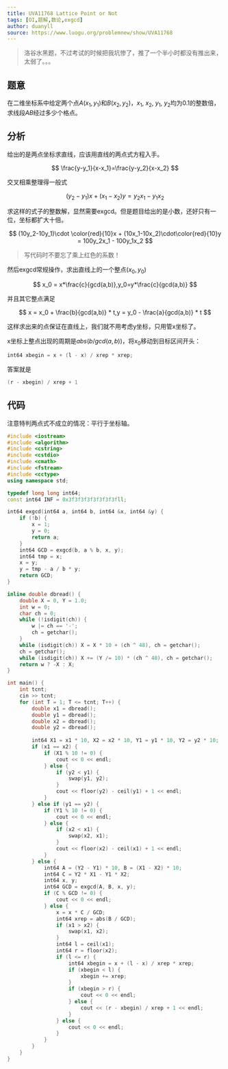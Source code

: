 ```yaml
---
title: UVA11768 Lattice Point or Not
tags: [OI,题解,数论,exgcd]
author: duanyll
source: https://www.luogu.org/problemnew/show/UVA11768
---
```


> 洛谷水黑题，不过考试的时候把我坑惨了，推了一个半小时都没有推出来，太弱了。。。

## 题意

在二维坐标系中给定两个点$A(x_1, y_1)$和$B(x_2, y_2)$，$x_1$, $x_2$, $y_1$, $y_2$均为$0.1$的整数倍，求线段$AB$经过多少个格点。

## 分析

给出的是两点坐标求直线，应该用直线的两点式方程入手。

$$
\frac{y-y_1}{x-x_1}=\frac{y-y_2}{x-x_2}
$$

交叉相乘整理得一般式

$$
(y_2-y_1)x + (x_1-x_2)y = y_2x_1 - y_1x_2
$$

求这样的式子的整数解，显然需要exgcd。但是题目给出的是小数，还好只有一位，坐标都扩大十倍。

$$
(10y_2-10y_1)\cdot \color{red}{10}x + (10x_1-10x_2)\cdot\color{red}{10}y = 100y_2x_1 - 100y_1x_2
$$

> 写代码时不要忘了乘上红色的系数！

然后exgcd常规操作，求出直线上的一个整点$(x_0,y_0)$

$$
x_0 = x*\frac{c}{gcd(a,b)},y_0=y*\frac{c}{gcd(a,b)}
$$

并且其它整点满足

$$
x = x_0 + \frac{b}{gcd(a,b)} * t,y = y_0 - \frac{a}{gcd(a,b)} * t
$$

这样求出来的点保证在直线上，我们就不用考虑y坐标，只用管x坐标了。

x坐标上整点出现的周期是$abs(b/gcd(a,b))$，将$x_0$移动到目标区间开头：

```cpp
int64 xbegin = x + (l - x) / xrep * xrep;
```

答案就是

```cpp
(r - xbegin) / xrep + 1
```

## 代码

注意特判两点式不成立的情况：平行于坐标轴。

```cpp
#include <iostream>
#include <algorithm>
#include <cstring>
#include <cstdio>
#include <cmath>
#include <fstream>
#include <cctype>
using namespace std;

typedef long long int64;
const int64 INF = 0x3f3f3f3f3f3f3f3fll;

int64 exgcd(int64 a, int64 b, int64 &x, int64 &y) {
    if (!b) {
        x = 1;
        y = 0;
        return a;
    }
    int64 GCD = exgcd(b, a % b, x, y);
    int64 tmp = x;
    x = y;
    y = tmp - a / b * y;
    return GCD;
}

inline double dbread() {
    double X = 0, Y = 1.0;
    int w = 0;
    char ch = 0;
    while (!isdigit(ch)) {
        w |= ch == '-';
        ch = getchar();
    }
    while (isdigit(ch)) X = X * 10 + (ch ^ 48), ch = getchar();
    ch = getchar(); 
    while (isdigit(ch)) X += (Y /= 10) * (ch ^ 48), ch = getchar();
    return w ? -X : X;
}

int main() {
	int tcnt;
	cin >> tcnt;
	for (int T = 1; T <= tcnt; T++) {
		double x1 = dbread();
		double y1 = dbread();
		double x2 = dbread();
		double y2 = dbread();
		
		int64 X1 = x1 * 10, X2 = x2 * 10, Y1 = y1 * 10, Y2 = y2 * 10;
		if (x1 == x2) {
			if (X1 % 10 != 0) {
				cout << 0 << endl;
			} else {
				if (y2 < y1) {
					swap(y1, y2);
				}
				cout << floor(y2) - ceil(y1) + 1 << endl;
			}
		} else if (y1 == y2) {
			if (Y1 % 10 != 0) {
				cout << 0 << endl;
			} else {
				if (x2 < x1) {
					swap(x2, x1);
				}
				cout << floor(x2) - ceil(x1) + 1 << endl;
			}
		} else {
			int64 A = (Y2 - Y1) * 10, B = (X1 - X2) * 10;
			int64 C = Y2 * X1 - Y1 * X2;
			int64 x, y;
			int64 GCD = exgcd(A, B, x, y);
			if (C % GCD != 0) {
				cout << 0 << endl;
			} else {
				x = x * C / GCD;
				int64 xrep = abs(B / GCD);
				if (x1 > x2) {
					swap(x1, x2);
				}
				int64 l = ceil(x1);
				int64 r = floor(x2);
				if (l <= r) {
					int64 xbegin = x + (l - x) / xrep * xrep;
					if (xbegin < l) {
						xbegin += xrep;
					} 
					if (xbegin > r) {
						cout << 0 << endl;
					} else {
						cout << (r - xbegin) / xrep + 1 << endl;
					}
				} else {
					cout << 0 << endl;
				}
			}
		}
	}
}
```
